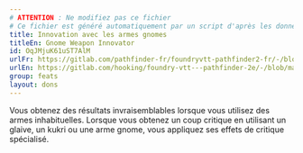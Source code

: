 ```yaml
---
# ATTENTION : Ne modifiez pas ce fichier
# Ce fichier est généré automatiquement par un script d'après les données du module Foundry VTT officiel et de sa traduction
title: Innovation avec les armes gnomes
titleEn: Gnome Weapon Innovator
id: OqJMjuK61uST7AlM
urlFr: https://gitlab.com/pathfinder-fr/foundryvtt-pathfinder2-fr/-/blob/master/data/feats/OqJMjuK61uST7AlM.htm
urlEn: https://gitlab.com/hooking/foundry-vtt---pathfinder-2e/-/blob/master/packs/data/feats.db/gnome-weapon-innovator.json
group: feats
layout: dons
---
```

Vous obtenez des résultats invraisemblables lorsque vous utilisez des armes inhabituelles. Lorsque vous obtenez un coup critique en utilisant un glaive, un kukri ou une arme gnome, vous appliquez ses effets de critique spécialisé.


